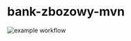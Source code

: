 # bank-zbozowy-mvn
![example workflow](https://github.com/miszcz44/bank-zbozowy-mvn/actions/workflows/ci.yml/badge.svg)
